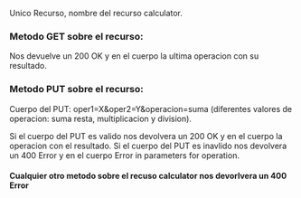 <p>Unico Recurso, nombre del recurso calculator.</p>
<h3>Metodo GET sobre el recurso:</h3>
	Nos devuelve un 200 OK y en el cuerpo la ultima operacion con su resultado.
<h3>Metodo PUT sobre el recurso:</h3>
	Cuerpo del PUT: oper1=X&oper2=Y&operacion=suma (diferentes valores de operacion: suma
	resta, multiplicacion y division).</p>
	Si el cuerpo del PUT es valido nos devolvera un 200 OK y en el cuerpo la operacion con el resultado.
	Si el cuerpo del PUT es inavlido nos devolvera un 400 Error y en el cuerpo Error in 
	parameters for operation.
<h4>Cualquier otro metodo sobre el recuso calculator nos devorlvera un 400 Error</h4>
